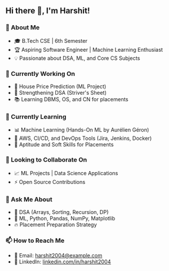 ## Hi there 👋, I'm Harshit!  

### 🚀 About Me  
- 🎓 B.Tech CSE | 6th Semester  
- 🏆 Aspiring Software Engineer | Machine Learning Enthusiast  
- 💡 Passionate about DSA, ML, and Core CS Subjects  

### 🔭 Currently Working On  
- 🏡 House Price Prediction (ML Project)  
- 📌 Strengthening DSA (Striver's Sheet)  
- 📚 Learning DBMS, OS, and CN for placements  

### 🌱 Currently Learning  
- 📊 Machine Learning (Hands-On ML by Aurélien Géron)  
- 📜 AWS, CI/CD, and DevOps Tools (Jira, Jenkins, Docker)  
- 🎯 Aptitude and Soft Skills for Placements  

### 🤝 Looking to Collaborate On  
- 📈 ML Projects | Data Science Applications  
- ⚡ Open Source Contributions  

### 💬 Ask Me About  
- 🧩 DSA (Arrays, Sorting, Recursion, DP)  
- 🤖 ML, Python, Pandas, NumPy, Matplotlib  
- 🔥 Placement Preparation Strategy  

### 📫 How to Reach Me  
- 📧 Email: harshit2004@example.com  
- 🔗 LinkedIn: [linkedin.com/in/harshit2004](https://linkedin.com/in/harshit2004)  

